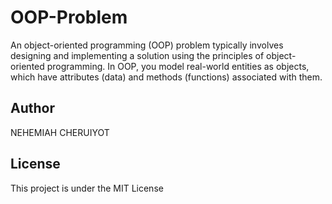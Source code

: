 # OOP-Problem
An object-oriented programming (OOP) problem typically involves designing and implementing a solution using the principles of object-oriented programming. In OOP, you model real-world entities as objects, which have attributes (data) and methods (functions) associated with them.

## Author
NEHEMIAH CHERUIYOT

## License
This project is under the MIT License